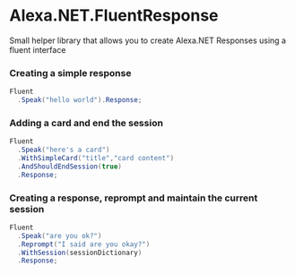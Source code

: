 # Alexa.NET.FluentResponse
Small helper library that allows you to create Alexa.NET Responses using a fluent interface

### Creating a simple response
```csharp
Fluent
  .Speak("hello world").Response;
```

### Adding a card and end the session
```csharp
Fluent
  .Speak("here's a card")
  .WithSimpleCard("title","card content")
  .AndShouldEndSession(true)
  .Response;
```

### Creating a response, reprompt and maintain the current session
```csharp
Fluent
  .Speak("are you ok?")
  .Reprompt("I said are you okay?")
  .WithSession(sessionDictionary)
  .Response;
```
